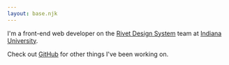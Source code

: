 ```yaml
---
layout: base.njk
---
```


I'm a front-end web developer on the [Rivet Design System](https://github.com/indiana-university/rivet-source/) team at [Indiana University](https://indiana.edu/).

Check out [GitHub](https://github.com/zttodd/) for other things I've been working on.